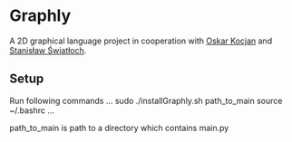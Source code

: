 # Graphly
A 2D graphical language project in cooperation with [Oskar Kocjan](https://github.com/OskarKocjan) and [Stanisław Światłoch](https://github.com/sswiatloch).

## Setup

Run following commands
...
sudo ./installGraphly.sh path_to_main
source ~/.bashrc
...

path_to_main is path to a directory which contains main.py

